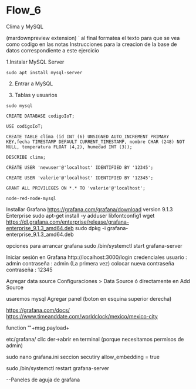 # Flow_6
Clima y MySQL

(mardownpreview extension)
` al final formatea el texto para que se vea como codigo en las notas 
Instrucciones para la creacion de la base de datos correspondiente a este ejercicio

1.Instalar MySQL Server

`sudo apt install mysql-server`

2. Entrar a MySQL

3. Tablas y usuarios

`sudo mysql`

`CREATE DATABASE codigoIoT;`

`USE codigoIoT;`

`CREATE TABLE clima (id INT (6) UNSIGNED AUTO_INCREMENT PRIMARY KEY,fecha TIMESTAMP DEFAULT CURRENT_TIMESTAMP, nombre CHAR (248) NOT NULL, temperatura FLOAT (4,2), humedad INT (3));`

`DESCRIBE clima;`

`CREATE USER 'newuser'@'localhost' IDENTIFIED BY '12345';`

`CREATE USER 'valerie'@'localhost' IDENTIFIED BY '12345';`

`GRANT ALL PRIVILEGES ON *.* TO 'valerie'@'localhost';`

`node-red-node-mysql`


Installar Grafana
https://grafana.com/grafana/download
version 9.1.3
Enterprise
sudo apt-get install -y adduser libfontconfig1
wget https://dl.grafana.com/enterprise/release/grafana-enterprise_9.1.3_amd64.deb
sudo dpkg -i grafana-enterprise_9.1.3_amd64.deb

opciones para arrancar grafana
sudo /bin/systemctl start grafana-server

Iniciar sesión en Grafana
http://localhost:3000/login
credenciales
usuario : admin
contraseña : admin
(La primera vez)
colocar nueva contraseña
contraseña : 12345

Agregar data source
Configuraciones > Data Source ó directamente en Add Source

usaremos mysql
Agregar panel (boton en esquina superior derecha)

https://grafana.com/docs/
https://www.timeanddate.com/worldclock/mexico/mexico-city


function '"+msg.payload+

etc/grafana/
clic der->abrir en terminal (porque necesitamos permisos de admin)

sudo nano grafana.ini
seccion secutiry
allow_embedding = true

sudo /bin/systemctl restart grafana-server

--Paneles de aguja de grafana 

